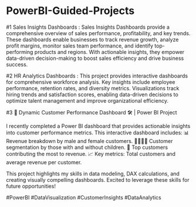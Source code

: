 # PowerBI-Guided-Projects

#1 Sales Insights Dashboards : 
Sales Insights Dashboards provide a comprehensive overview of sales performance, profitability, and key trends. These dashboards enable businesses to track revenue growth, analyze profit margins, monitor sales team performance, and identify top-performing products and regions. With actionable insights, they empower data-driven decision-making to boost sales efficiency and drive business success.


#2 HR Analytics Dashboards :
This project provides interactive dashboards for comprehensive workforce analysis. Key insights include employee performance, retention rates, and diversity metrics. Visualizations track hiring trends and satisfaction scores, enabling data-driven decisions to optimize talent management and improve organizational efficiency.


#3  🚀 Dynamic Customer Performance Dashboard 🛠️ | Power BI Project

I recently completed a Power BI dashboard that provides actionable insights into customer performance metrics. This interactive dashboard includes:
📊 Revenue breakdown by male and female customers.
👨‍👩‍👧‍👦 Customer segmentation by those with and without children.
🌟 Top customers contributing the most to revenue.
📈 Key metrics: Total customers and average revenue per customer.

This project highlights my skills in data modeling, DAX calculations, and creating visually compelling dashboards. Excited to leverage these skills for future opportunities!

#PowerBI #DataVisualization #CustomerInsights #DataAnalytics
